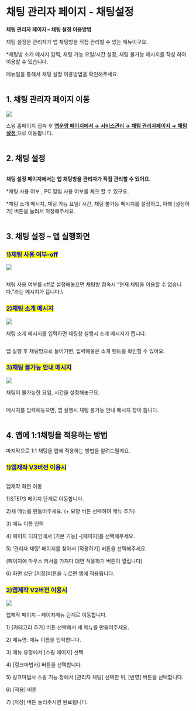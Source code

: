 # 채팅 관리자 페이지 - 채팅설정

**채팅 관리자 페이지 – 채팅 설정 이용방법**

채팅 설정은 관리자가 앱 채팅방을 직접 관리할 수 있는 메뉴이구요.

\*채팅방 소개 메시지 입력, 채팅 가능 요일/시간 설정, 채팅 불가능 메시지를 작성 하여 이용할 수 있습니다.

매뉴얼을 통해서 채팅 설정 이용방법을 확인해주세요.

<figure><img src="../../../.gitbook/assets/구분선 (5) (1).PNG" alt=""><figcaption></figcaption></figure>

## 1. 채팅 관리자 페이지 이동&#x20;

![](https://wp.swing2app.co.kr/wp-content/uploads/2018/10/%EA%B4%80%EB%A6%AC%EC%9E%90%EC%B1%84%ED%8C%85%ED%8E%98%EC%9D%B4%EC%A7%80new3.png)

스윙 홈페이지 접속 후 [**앱운영 페이지에서 → 서비스관리 →  채팅 관리자페이지 →  채팅 설정** ](http://www.swing2app.co.kr/view/admin\_chatting\_setting)으로 이동합니다.&#x20;

<figure><img src="../../../.gitbook/assets/구분선 (5) (1).PNG" alt=""><figcaption></figcaption></figure>

## 2. 채팅 설정

<div align="left">

<img src="https://wp.swing2app.co.kr/wp-content/uploads/2018/10/%EA%B4%80%EB%A6%AC%EC%9E%90%EC%B1%84%ED%8C%85%ED%8E%98%EC%9D%B4%EC%A7%80new4.png" alt="">

</div>

**채팅 설정 페이지에서는 앱 채팅방을 관리자가 직접 관리할 수 있어요.**

\*채팅 사용 여부 , PC 알림 사용 여부를 체크 할 수 있구요.

\*채팅 소개 메시지, 채팅 가능 요일/ 시간, 채팅 불가능 메시지를 설정하고, 아래 \[설정하기] 버튼을 눌러서 저장해주세요.&#x20;

<figure><img src="../../../.gitbook/assets/구분선 (5) (1).PNG" alt=""><figcaption></figcaption></figure>

## 3. 채팅 설정 – 앱 실행화면



### <mark style="color:blue;">**1)채팅 사용 여부-off**</mark>

![](https://s3.ap-northeast-2.amazonaws.com/swing2bucket/resource/image/help/a0b8e719f0259183816d90a6981a833b.png)

<div align="left">

<figure><img src="../../../.gitbook/assets/채팅업뎃8.png" alt=""><figcaption></figcaption></figure>

</div>

채팅 사용 여부를 off로 설정해놓으면 채팅방 접속시 “현재 채팅을 이용할 수 없습니다.”라는 메시지가 뜹니다.\




### <mark style="color:blue;">**2)채팅 소개 메시지**</mark>

![](https://s3.ap-northeast-2.amazonaws.com/swing2bucket/resource/image/help/233bf2e9b61cc13a3880abf90d29fd59.png)

채팅 소개 메시지를 입력하면 채팅창 실행시 소개 메시지가 뜹니다.

<div align="left">

<figure><img src="../../../.gitbook/assets/채팅업뎃7.png" alt=""><figcaption></figcaption></figure>

</div>

앱 실행 후 채팅방으로 들어가면, 입력해놓은 소개 멘트를 확인할 수 있어요.

### &#x20;<mark style="color:blue;">**3)채팅 불가능 안내 메시지**</mark>

![](https://s3.ap-northeast-2.amazonaws.com/swing2bucket/resource/image/help/370b35a9f1b91dd243c68d780ac17642.png)

채팅이 불가능한 요일, 시간을 설정해놓구요.

<div align="left">

<figure><img src="../../../.gitbook/assets/채팅업뎃9.png" alt=""><figcaption></figcaption></figure>

</div>

메시지를 입력해놓으면, 앱 실행시 채팅 불가능 안내 메시지 창이 뜹니다.



<figure><img src="../../../.gitbook/assets/구분선 (5) (1).PNG" alt=""><figcaption></figcaption></figure>

## 4. 앱에 1:1채팅을 적용하는 방법

마지막으로 1:1 채팅을 앱에 적용하는 방법을 알려드릴게요.



### <mark style="color:blue;">**1)앱제작 V3버전 이용시**</mark>

<figure><img src="../../../.gitbook/assets/관리자채팅.png" alt=""><figcaption></figcaption></figure>

앱제작 화면 이동

1\)STEP3 페이지 단계로 이동합니다.

2\)새 메뉴를 만들어주세요. (+ 모양 버튼 선택하여 메뉴 추가)

3\) 메뉴 이름 입력

4\) 페이지 디자인에서 \[기본 기능] -\[페이지]를 선택해주세요.&#x20;

5\) ‘관리자 채팅’ 페이지를 찾아서 \[적용하기] 버튼을 선택해주세요.&#x20;

(페이지에 마우스 커서를 가져다 대면 적용하기 버튼이 열립니다)

6\) 화면 상단 \[저장]버튼을 누르면 앱에 적용됩니다.&#x20;



### <mark style="color:blue;">**2)앱제작 V2버전 이용시**</mark>

![](https://wp.swing2app.co.kr/wp-content/uploads/2018/10/%EA%B4%80%EB%A6%AC%EC%9E%90%EC%B1%84%ED%8C%85NEW1-1.png)

앱제작 페이지 – 페이지메뉴 단계로 이동합니다.

1\) \[카테고리 추가] 버튼 선택해서 새 메뉴를 만들어주세요.

2\) 메뉴명: 메뉴 이름을 입력합니다.

3\) 메뉴 유형에서 \[스윙 페이지] 선택

4\) \[링크마법사] 버튼을 선택합니다.

5\) 링크마법사 스윙 기능 창에서 \[관리자 채팅] 선택한 뒤,  \[반영] 버튼을 선택합니다.&#x20;

6\) \[적용] 버튼

7\) \[저장] 버튼 눌러주시면 완료됩니다.




